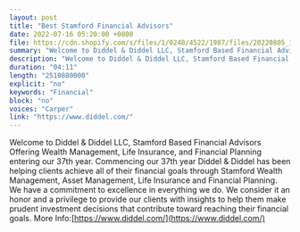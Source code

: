 ```yaml
---
layout: post
title: "Best Stamford Financial Advisors"
date: 2022-07-16 05:20:00 +0800
file: https://cdn.shopify.com/s/files/1/0248/4522/1987/files/20220805_1.mp3?v=1659658392
summary: "Welcome to Diddel & Diddel LLC, Stamford Based Financial Advisors Offering Wealth Management, Life Insurance, and Financial Planning entering our 37th year. Commencing our 37th year Diddel & Diddel has been helping clients achieve all of their financial goals through Stamford Wealth Management, Asset Management, Life Insurance and Financial Planning. We have a commitment to excellence in everything we do. We consider it an honor and a privilege to provide our clients with insights to help them make prudent investment decisions that contribute toward reaching their financial goals."
description: "Welcome to Diddel & Diddel LLC, Stamford Based Financial Advisors Offering Wealth Management, Life Insurance, and Financial Planning entering our 37th year. Commencing our 37th year Diddel & Diddel has been helping clients achieve all of their financial goals through Stamford Wealth Management, Asset Management, Life Insurance and Financial Planning. We have a commitment to excellence in everything we do. We consider it an honor and a privilege to provide our clients with insights to help them make prudent investment decisions that contribute toward reaching their financial goals. More Info:<a href='https://www.diddel.com/'>https://www.diddel.com/</a>"
duration: "04:11"
length: "2510880000"
explicit: "no"
keywords: "Financial"
block: "no"
voices: "Carper"
link: "https://www.diddel.com/"
---
```


Welcome to Diddel & Diddel LLC, Stamford Based Financial Advisors Offering Wealth Management, Life Insurance, and Financial Planning entering our 37th year. Commencing our 37th year Diddel & Diddel has been helping clients achieve all of their financial goals through Stamford Wealth Management, Asset Management, Life Insurance and Financial Planning. We have a commitment to excellence in everything we do. We consider it an honor and a privilege to provide our clients with insights to help them make prudent investment decisions that contribute toward reaching their financial goals. More Info:[https://www.diddel.com/](https://www.diddel.com/)
